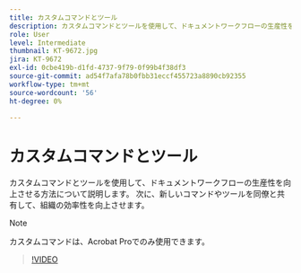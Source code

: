```yaml
---
title: カスタムコマンドとツール
description: カスタムコマンドとツールを使用して、ドキュメントワークフローの生産性を向上させる方法について説明します
role: User
level: Intermediate
thumbnail: KT-9672.jpg
jira: KT-9672
exl-id: 0cbe419b-d1fd-4737-9f79-0f99b4f38df3
source-git-commit: ad54f7afa78b0fbb31eccf455723a8890cb92355
workflow-type: tm+mt
source-wordcount: '56'
ht-degree: 0%

---
```


# カスタムコマンドとツール

カスタムコマンドとツールを使用して、ドキュメントワークフローの生産性を向上させる方法について説明します。 次に、新しいコマンドやツールを同僚と共有して、組織の効率性を向上させます。

>[!NOTE]
>
>カスタムコマンドは、Acrobat Proでのみ使用できます。

>[!VIDEO](https://video.tv.adobe.com/v/340545?quality=12&learn=on&hidetitle=true)
